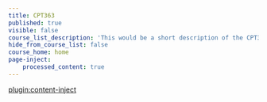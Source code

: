 ```yaml
---
title: CPT363
published: true
visible: false
course_list_description: 'This would be a short description of the CPT363 course.'
hide_from_course_list: false
course_home: home
page-inject:
    processed_content: true
---
```


[plugin:content-inject](/cpt363/home/_important-reminders)
